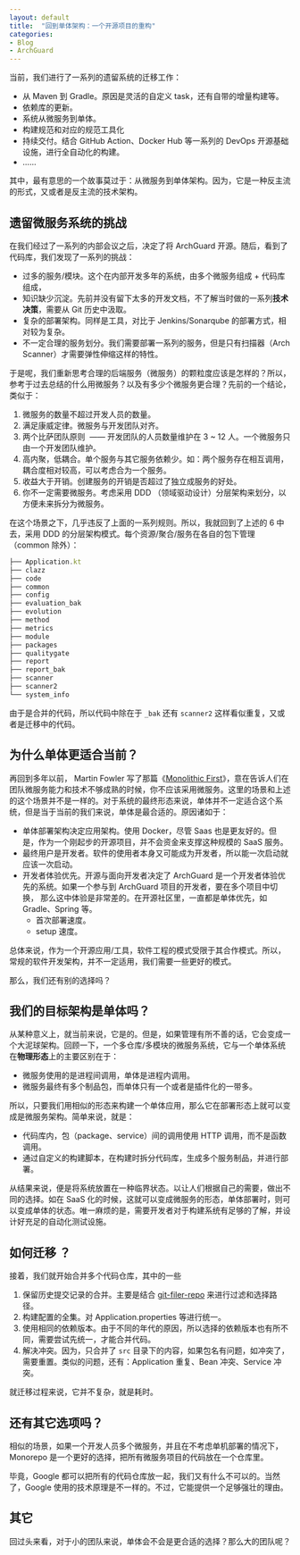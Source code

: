 ```yaml
---
layout: default
title:  "回到单体架构：一个开源项目的重构"
categories:
- Blog
- ArchGuard
---
```


当前，我们进行了一系列的遗留系统的迁移工作：

* 从 Maven 到  Gradle。原因是灵活的自定义 task，还有自带的增量构建等。
* 依赖库的更新。
* 系统从微服务到单体。
* 构建规范和对应的规范工具化
* 持续交付。结合 GitHub Action、Docker Hub 等一系列的 DevOps 开源基础设施，进行全自动化的构建。
* ……

其中，最有意思的一个故事莫过于：从微服务到单体架构。因为，它是一种反主流的形式，又或者是反主流的技术架构。

## 遗留微服务系统的挑战

在我们经过了一系列的内部会议之后，决定了将 ArchGuard 开源。随后，看到了代码库，我们发现了一系列的挑战：

* 过多的服务/模块。这个在内部开发多年的系统，由多个微服务组成 + 代码库组成，
* 知识缺少沉淀。先前并没有留下太多的开发文档，不了解当时做的一系列**技术决策**，需要从 Git 历史中汲取。
* 复杂的部署架构。同样是工具，对比于 Jenkins/Sonarqube  的部署方式，相对较为复杂。
* 不一定合理的服务划分。我们需要部署一系列的服务，但是只有扫描器（Arch Scanner）才需要弹性伸缩这样的特性。

于是呢，我们重新思考合理的后端服务（微服务）的颗粒度应该是怎样的？所以，参考于过去总结的什么用微服务？以及有多少个微服务更合理？先前的一个结论，类似于：


1. 微服务的数量不超过开发人员的数量。
2. 满足康威定律。微服务与开发团队对齐。
3. 两个比萨团队原则  —— 开发团队的人员数量维护在 3 \~ 12 人。一个微服务只由一个开发团队维护。
4. 高内聚，低耦合。单个服务与其它服务依赖少。如：两个服务存在相互调用，耦合度相对较高，可以考虑合为一个服务。
5. 收益大于开销。创建服务的开销是否超过了独立成服务的好处。
6. 你不一定需要微服务。考虑采用 DDD （领域驱动设计）分层架构来划分，以方便未来拆分为微服务。

在这个场景之下，几乎违反了上面的一系列规则。所以，我就回到了上述的 6 中去，采用 DDD 的分层架构模式。每个资源/聚合/服务在各自的包下管理（common 除外）：

```javascript
├── Application.kt
├── clazz
├── code
├── common
├── config
├── evaluation_bak
├── evolution
├── method
├── metrics
├── module
├── packages
├── qualitygate
├── report
├── report_bak
├── scanner
├── scanner2
└── system_info
```

由于是合并的代码，所以代码中除在于 `_bak` 还有 `scanner2` 这样看似重复，又或者是迁移中的代码。

## 为什么单体更适合当前？

再回到多年以前， Martin Fowler 写了那篇《[Monolithic First]()》，意在告诉人们在团队微服务能力和技术不够成熟的时候，你不应该采用微服务。这里的场景和上述的这个场景并不是一样的。对于系统的最终形态来说，单体并不一定适合这个系统，但是当于当前的我们来说，单体是最合适的。原因诸如于：

* 单体部署架构决定应用架构。使用 Docker，尽管 Saas 也是更友好的。但是，作为一个刚起步的开源项目，并不会资金来支撑这种规模的 SaaS 服务。
* 最终用户是开发者。软件的使用者本身又可能成为开发者，所以能一次启动就应该一次启动。
* 开发者体验优先。开源与面向开发者决定了 ArchGuard 是一个开发者体验优先的系统。如果一个参与到 ArchGuard 项目的开发者，要在多个项目中切换，
  那么这中体验是非常差的。在开源社区里，一直都是单体优先，如 Gradle、Spring 等。
    * 首次部署速度。
    * setup 速度。

总体来说，作为一个开源应用/工具，软件工程的模式受限于其合作模式。所以，常规的软件开发架构，并不一定适用，我们需要一些更好的模式。

那么，我们还有别的选择吗？

## 我们的目标架构是单体吗？

从某种意义上，就当前来说，它是的。但是，如果管理有所不善的话，它会变成一个大泥球架构。回顾一下，一个多仓库/多模块的微服务系统，它与一个单体系统在**物理形态**上的主要区别在于：

* 微服务使用的是进程间调用，单体是进程内调用。
* 微服务最终有多个制品包，而单体只有一个或者是插件化的一带多。

所以，只要我们用相似的形态来构建一个单体应用，那么它在部署形态上就可以变成是微服务架构。简单来说，就是：

* 代码库内，包（package、service）间的调用使用 HTTP 调用，而不是函数调用。
* 通过自定义的构建脚本，在构建时拆分代码库，生成多个服务制品，并进行部署。

从结果来说，便是将系统放置在一种临界状态。以让人们根据自己的需要，做出不同的选择。如在 SaaS  化的时候，这就可以变成微服务的形态，单体部署时，则可以变成单体的状态。唯一麻烦的是，需要开发者对于构建系统有足够的了解，并设计好充足的自动化测试设施。

## 如何迁移 ？

接着，我们就开始合并多个代码仓库，其中的一些


1. 保留历史提交记录的合并。主要是结合 [git-filer-repo](https://github.com/newren/git-filter-repo) 来进行过滤和选择路径。
2. 构建配置的全集。对 Application.properties 等进行统一。
3. 使用相同的依赖版本。由于不同的年代的原因，所以选择的依赖版本也有所不同，需要尝试先统一，才能合并代码。
4. 解决冲突。因为，只合并了 `src` 目录下的内容，如果包名有问题，如冲突了，需要重置。类似的问题，还有：Application 重复、Bean 冲突、Service 冲突。

就迁移过程来说，它并不复杂，就是耗时。

## 还有其它选项吗？

相似的场景，如果一个开发人员多个微服务，并且在不考虑单机部署的情况下，Monorepo 是一个更好的选择，把所有微服务项目的代码放在一个仓库里。

毕竟，Google 都可以把所有的代码仓库放一起，我们又有什么不可以的。当然了，Google 使用的技术原理是不一样的。不过，它能提供一个足够强壮的理由。

## 其它

回过头来看，对于小的团队来说，单体会不会是更合适的选择？那么大的团队呢？
